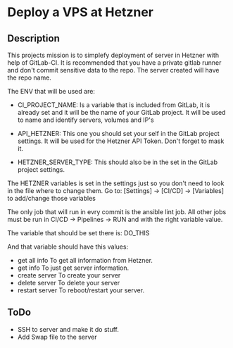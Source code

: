 # Deploy a VPS at Hetzner


## Description

This projects mission is to simplefy deployment of server in Hetzner with help of GitLab-CI.
It is recommended that you have a private gitlab runner and don't commit sensitive data to the repo.
The server created will have the repo name.

The ENV that will be used are:

* CI_PROJECT_NAME: Is a variable that is included from GitLab, it is already set and it will be the name of your GitLab project. It will be used to name and identify servers, volumes and IP's

* API_HETZNER: This one you should set your self in the GitLab project settings. It will be used for the Hetzner API Token. Don't forget to mask it.

* HETZNER_SERVER_TYPE: This should also be in the set in the GitLab project settings.

The HETZNER variables is set in the settings just so you don't need to look in the file where to change them.
Go to: [Settings] -> [CI/CD] -> [Variables] to add/change those variables


The only job that will run in evry commit is the ansible lint job.
All other jobs must be run in CI/CD -> Pipelines -> RUN and with the right variable value.

The variable that should be set there is:
DO_THIS

And that variable should have this values:
- get all info    To get all information from Hetzner.
- get info        To just get server information.
- create server   To create your server
- delete server   To delete your server
- restart server  To reboot/restart your server.


## ToDo

 * SSH to server and make it do stuff.
 * Add Swap file to the server
